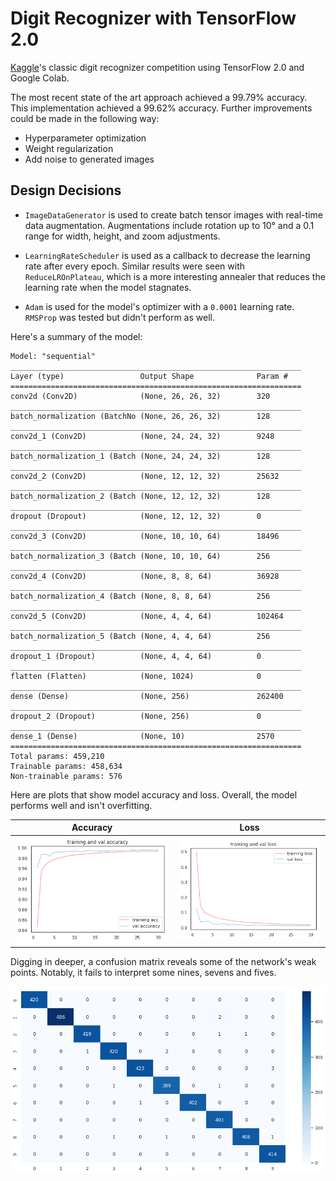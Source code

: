 # Digit Recognizer with TensorFlow 2.0

[Kaggle](https://www.kaggle.com/)'s classic digit recognizer competition using TensorFlow 2.0 and Google Colab.

The most recent state of the art approach achieved a 99.79% accuracy. This implementation achieved a 99.62% accuracy. Further improvements could be made in the following way:

* Hyperparameter optimization
* Weight regularization
* Add noise to generated images

## Design Decisions

* `ImageDataGenerator` is used to create batch tensor images with real-time data augmentation. Augmentations include rotation up to 10° and a 0.1 range for width, height, and zoom adjustments.

* `LearningRateScheduler` is used as a callback to decrease the learning rate after every epoch. Similar results were seen with `ReduceLROnPlateau`, which is a more interesting annealer that reduces the learning rate when the model stagnates.
* `Adam` is used for the model's optimizer with a `0.0001` learning rate. `RMSProp` was tested but didn't perform as well.

Here's a summary of the model:

```
Model: "sequential"
_________________________________________________________________
Layer (type)                 Output Shape              Param #   
=================================================================
conv2d (Conv2D)              (None, 26, 26, 32)        320       
_________________________________________________________________
batch_normalization (BatchNo (None, 26, 26, 32)        128       
_________________________________________________________________
conv2d_1 (Conv2D)            (None, 24, 24, 32)        9248      
_________________________________________________________________
batch_normalization_1 (Batch (None, 24, 24, 32)        128       
_________________________________________________________________
conv2d_2 (Conv2D)            (None, 12, 12, 32)        25632     
_________________________________________________________________
batch_normalization_2 (Batch (None, 12, 12, 32)        128       
_________________________________________________________________
dropout (Dropout)            (None, 12, 12, 32)        0         
_________________________________________________________________
conv2d_3 (Conv2D)            (None, 10, 10, 64)        18496     
_________________________________________________________________
batch_normalization_3 (Batch (None, 10, 10, 64)        256       
_________________________________________________________________
conv2d_4 (Conv2D)            (None, 8, 8, 64)          36928     
_________________________________________________________________
batch_normalization_4 (Batch (None, 8, 8, 64)          256       
_________________________________________________________________
conv2d_5 (Conv2D)            (None, 4, 4, 64)          102464    
_________________________________________________________________
batch_normalization_5 (Batch (None, 4, 4, 64)          256       
_________________________________________________________________
dropout_1 (Dropout)          (None, 4, 4, 64)          0         
_________________________________________________________________
flatten (Flatten)            (None, 1024)              0         
_________________________________________________________________
dense (Dense)                (None, 256)               262400    
_________________________________________________________________
dropout_2 (Dropout)          (None, 256)               0         
_________________________________________________________________
dense_1 (Dense)              (None, 10)                2570      
=================================================================
Total params: 459,210
Trainable params: 458,634
Non-trainable params: 576
```

Here are plots that show model accuracy and loss. Overall, the model performs well and isn't overfitting. 

|              Accuracy              |            Loss            |
| :--------------------------------: | :------------------------: |
| ![Accuracy](./assets/accuracy.png) | ![Loss](./assets/loss.png) |

Digging in deeper, a confusion matrix reveals some of the network's weak points. Notably, it fails to interpret some nines, sevens and fives.  

![Confusion Matrix](./assets/confusion_matrix.png)